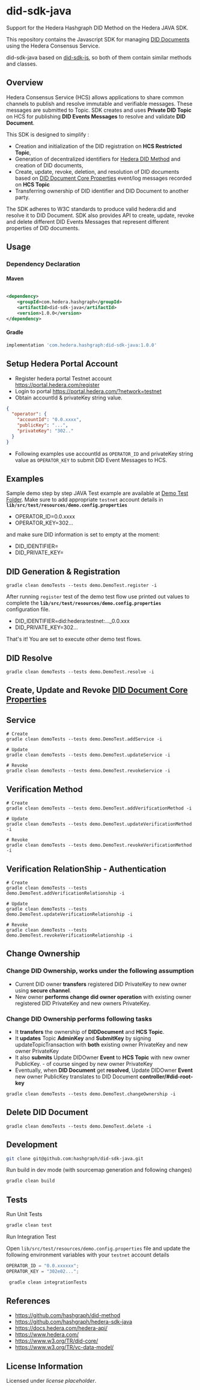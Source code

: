 # did-sdk-java

Support for the Hedera Hashgraph DID Method on the Hedera JAVA SDK.

This repository contains the Javascript SDK for managing [DID Documents][did-core] using the Hedera Consensus Service.

did-sdk-java based on [did-sdk-js], so both of them contain similar methods and classes.

## Overview

Hedera Consensus Service (HCS) allows applications to share common channels to publish and resolve immutable and
verifiable messages. These messages are submitted to Topic. SDK creates and uses **Private DID Topic** on HCS for
publishing **DID Events Messages** to resolve and validate **DID Document**.

This SDK is designed to simplify :

- Creation and initialization of the DID registration on **HCS Restricted Topic**,
- Generation of decentralized identifiers for [Hedera DID Method][did-method-spec] and creation of DID documents,
- Create, update, revoke, deletion, and resolution of DID documents based
  on [DID Document Core Properties][did-core-prop] event/log messages recorded on **HCS Topic**
- Transferring ownership of DID identifier and DID Document to another party.

The SDK adheres to W3C standards to produce valid hedera:did and resolve it to DID Document. SDK also provides API to
create, update, revoke and delete different DID Events Messages that represent different properties of DID documents.

## Usage

### Dependency Declaration

#### Maven

```xml

<dependency>
    <groupId>com.hedera.hashgraph</groupId>
    <artifactId>did-sdk-java</artifactId>
    <version>1.0.0</version>
</dependency>
```

#### Gradle

```gradle
implementation 'com.hedera.hashgraph:did-sdk-java:1.0.0'
```

## Setup Hedera Portal Account

- Register hedera portal Testnet account <https://portal.hedera.com/register>
- Login to portal <https://portal.hedera.com/?network=testnet>
- Obtain accountId & privateKey string value.

```json
{
  "operator": {
    "accountId": "0.0.xxxx",
    "publicKey": "...",
    "privateKey": "302.."
  }
}
```

- Following examples use accountId as `OPERATOR_ID` and privateKey string value as `OPERATOR_KEY` to submit DID Event
  Messages to HCS.

## Examples

Sample demo step by step JAVA Test example are available at [Demo Test Folder][demo-location]. Make sure to add
appropriate `testnet` account details in <b>`lib/src/test/resources/demo.config.properties`</b>

- OPERATOR_ID=0.0.xxxx
- OPERATOR_KEY=302...

and make sure DID information is set to empty at the moment:

- DID_IDENTIFIER=
- DID_PRIVATE_KEY=


## DID Generation & Registration

```shell
gradle clean demoTests --tests demo.DemoTest.register -i
```

After running `register` test of the demo test flow use printed out values to complete
the <b>`lib/src/test/resources/demo.config.properties`</b> configuration file.

- DID_IDENTIFIER=did:hedera:testnet:..._0.0.xxx
- DID_PRIVATE_KEY=302...

That's it! You are set to execute other demo test flows.

## DID Resolve

```shell
gradle clean demoTests --tests demo.DemoTest.resolve -i
```

## Create, Update and Revoke [DID Document Core Properties][did-core-prop]

## Service

```shell
# Create
gradle clean demoTests --tests demo.DemoTest.addService -i

# Update
gradle clean demoTests --tests demo.DemoTest.updateService -i

# Revoke
gradle clean demoTests --tests demo.DemoTest.revokeService -i
```

## Verification Method

```shell
# Create
gradle clean demoTests --tests demo.DemoTest.addVerificationMethod -i

# Update
gradle clean demoTests --tests demo.DemoTest.updateVerificationMethod -i

# Revoke
gradle clean demoTests --tests demo.DemoTest.revokeVerificationMethod -i
```

## Verification RelationShip - Authentication

```shell
# Create
gradle clean demoTests --tests demo.DemoTest.addVerificationRelationship -i

# Update
gradle clean demoTests --tests demo.DemoTest.updateVerificationRelationship -i

# Revoke
gradle clean demoTests --tests demo.DemoTest.revokeVerificationRelationship -i
```

## Change Ownership

### Change DID Ownership, works under the following **assumption**

- Current DID owner **transfers** registered DID PrivateKey to new owner using **secure channel**.
- New owner **performs change did owner operation** with existing owner registered DID PrivateKey and new owners
  PrivateKey.

### Change DID Ownership performs following tasks

- It **transfers** the ownership of **DIDDocument** and **HCS Topic**.
- It **updates** Topic **AdminKey** and **SubmitKey** by signing updateTopicTransaction with **both** existing owner
  PrivateKey and new owner PrivateKey
- It also **submits** Update DIDOwner **Event** to **HCS Topic** with new owner PublicKey. - of course singed by new
  owner PrivateKey
- Eventually, when **DID Document** get **resolved**, Update DIDOwner **Event** new owner PublicKey translates to DID
  Document **controller/#did-root-key**

```shell
gradle clean demoTests --tests demo.DemoTest.changeOwnership -i
```

## Delete DID Document

```shell
gradle clean demoTests --tests demo.DemoTest.delete -i
```

## Development

```sh
git clone git@github.com:hashgraph/did-sdk-java.git
```

Run build in dev mode (with sourcemap generation and following changes)

```sh
gradle clean build
```

## Tests

Run Unit Tests

```sh
gradle clean test

```

Run Integration Test

Open `lib/src/test/resources/demo.config.properties` file and update the following environment variables with
your `testnet` account details

```js
OPERATOR_ID = "0.0.xxxxxx";
OPERATOR_KEY = "302e02...";
```

```sh
 gradle clean integrationTests
```

## References

- <https://github.com/hashgraph/did-method>
- <https://github.com/hashgraph/hedera-sdk-java>
- <https://docs.hedera.com/hedera-api/>
- <https://www.hedera.com/>
- <https://www.w3.org/TR/did-core/>
- <https://www.w3.org/TR/vc-data-model/>

## License Information

Licensed under _license placeholder_.

[did-method-spec]: https://github.com/hashgraph/did-method

[did-core]: https://www.w3.org/TR/did-core/

[demo-location]: https://github.com/Meeco/did-sdk-java/blob/task/wip/lib/src/test/java/demo/DemoTest.java

[did-core-prop]: https://w3c.github.io/did-core/#core-properties

[did-sdk-js]: https://github.com/Meeco/did-sdk-js
